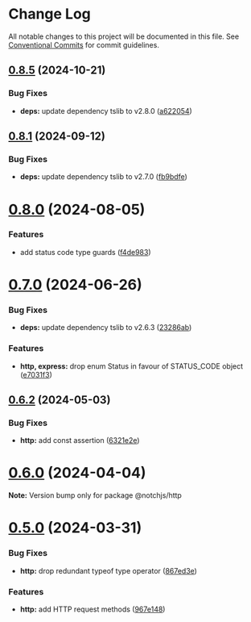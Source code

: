 # Change Log

All notable changes to this project will be documented in this file.
See [Conventional Commits](https://conventionalcommits.org) for commit guidelines.

## [0.8.5](https://github.com/notchjs/notch/compare/v0.8.4...v0.8.5) (2024-10-21)

### Bug Fixes

- **deps:** update dependency tslib to v2.8.0 ([a622054](https://github.com/notchjs/notch/commit/a622054972a8b99ff00b57b21fc6f77221429a9c))

## [0.8.1](https://github.com/notchjs/notch/compare/v0.8.0...v0.8.1) (2024-09-12)

### Bug Fixes

- **deps:** update dependency tslib to v2.7.0 ([fb9bdfe](https://github.com/notchjs/notch/commit/fb9bdfe72280c22752cba53b27936c4eac09ad4d))

# [0.8.0](https://github.com/notchjs/notch/compare/v0.7.0...v0.8.0) (2024-08-05)

### Features

- add status code type guards ([f4de983](https://github.com/notchjs/notch/commit/f4de9838ab5331fd3d433e4c8b5d7cd62f408d85))

# [0.7.0](https://github.com/notchjs/notch/compare/v0.6.2...v0.7.0) (2024-06-26)

### Bug Fixes

- **deps:** update dependency tslib to v2.6.3 ([23286ab](https://github.com/notchjs/notch/commit/23286ab1588b3878a570af1b079fd67ce6babf44))

### Features

- **http, express:** drop enum Status in favour of STATUS_CODE object ([e7031f3](https://github.com/notchjs/notch/commit/e7031f3135f42766423a463b62c0000616337b39))

## [0.6.2](https://github.com/notchjs/notch/compare/v0.6.1...v0.6.2) (2024-05-03)

### Bug Fixes

- **http:** add const assertion ([6321e2e](https://github.com/notchjs/notch/commit/6321e2eff86455692675a63375a9b91771dd57b5))

# [0.6.0](https://github.com/notchjs/notch/compare/v0.5.0...v0.6.0) (2024-04-04)

**Note:** Version bump only for package @notchjs/http

# [0.5.0](https://github.com/notchjs/notch/compare/v0.4.0...v0.5.0) (2024-03-31)

### Bug Fixes

- **http:** drop redundant typeof type operator ([867ed3e](https://github.com/notchjs/notch/commit/867ed3eed62769269ba07cabd2c3ef327017a08c))

### Features

- **http:** add HTTP request methods ([967e148](https://github.com/notchjs/notch/commit/967e1487e976d15e3c733aae8bf7433000601624))
